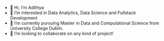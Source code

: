 - 👋 Hi, I’m Adithya
- 👀 I’m interested in Data Analytics, Data Science and Fullstack Development
- 🌱 I’m currently pursuing Master in Data and Computational Science from University College Dublin.
- 💞️ I’m looking to collaborate on any kind of project!

<!---
VAdithya29/VAdithya29 is a ✨ special ✨ repository because its `README.md` (this file) appears on your GitHub profile.
You can click the Preview link to take a look at your changes.
--->
